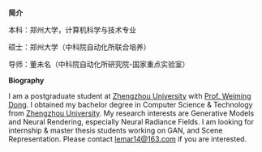 **简介**

本科：郑州大学，计算机科学与技术专业

硕士：郑州大学（中科院自动化所联合培养）

导师：董未名（中科院自动化所研究院-国家重点实验室）



**Biography**

I am a postgraduate student at [Zhengzhou University](https://www.mpi-inf.mpg.de/departments/visual-computing-and-artificial-intelligence) with [Prof. Weiming Dong](https://people.mpi-inf.mpg.de/~theobalt/). I obtained my bachelor degree in Computer Science & Technology from [Zhengzhou University](https://www.uestc.edu.cn/). My research interests are Generative Models and Neural Rendering, especially Neural Radiance Fields.
I am looking for internship & master thesis students working on GAN, and Scene Representation. Please contact lemar14@163.com if you are interested.

